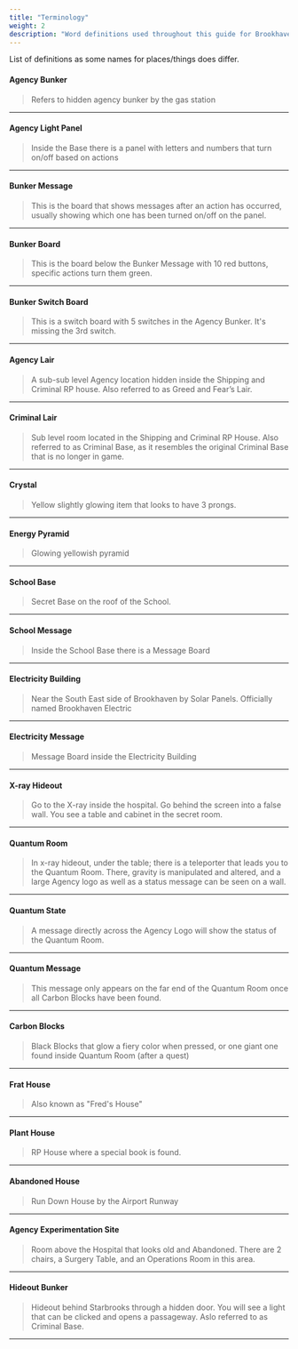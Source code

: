 ```yaml
---
title: "Terminology"
weight: 2
description: "Word definitions used throughout this guide for Brookhaven RP secrets and mysteries."
---
```


List of definitions as some names for places/things does differ. 

#### Agency Bunker

>Refers to hidden agency bunker by the gas station
---
#### Agency Light Panel
>Inside the Base there is a panel with letters and numbers that turn on/off based on actions
---
#### Bunker Message
>This is the board that shows messages after an action has occurred, usually showing which one has been turned on/off on the panel.
---
#### Bunker Board
>This is the board below the Bunker Message with 10 red buttons, specific actions turn them green.
---
#### Bunker Switch Board
>This is a switch board with 5 switches in the Agency Bunker. It's missing the 3rd switch.
---
#### Agency Lair
>A sub-sub level Agency location hidden inside the Shipping and Criminal RP house. Also referred to as Greed and Fear’s Lair.
---
#### Criminal Lair
>Sub level room located in the Shipping and Criminal RP House. Also referred to as Criminal Base, as it resembles the original Criminal Base that is no longer in game.
---
#### Crystal
>Yellow slightly glowing item that looks to have 3 prongs.
---
#### Energy Pyramid
>Glowing yellowish pyramid
---
#### School Base
>Secret Base on the roof of the School.
---
#### School Message
>Inside the School Base there is a Message Board
---
#### Electricity Building
>Near the South East side of Brookhaven by Solar Panels.
>Officially named Brookhaven Electric
---
#### Electricity Message
>Message Board inside the Electricity Building
---
#### X-ray Hideout
>Go to the X-ray inside the hospital. Go behind the screen into a false wall. You see a table and cabinet in the secret room.
---
#### Quantum Room
>In x-ray hideout, under the table; there is a teleporter that leads you to the Quantum Room. There, gravity is manipulated and altered, and a large Agency logo as well as a status message can be seen on a wall.
---
#### Quantum State
>A message directly across the Agency Logo will show the status of the Quantum Room.
---
#### Quantum Message
>This message only appears on the far end of the Quantum Room once all Carbon Blocks have been found.
---
#### Carbon Blocks
>Black Blocks that glow a fiery color when pressed, or one giant one found inside Quantum Room (after a quest)
---
#### Frat House
>Also known as "Fred's House"
---
#### Plant House
>RP House where a special book is found.
---
#### Abandoned House
>Run Down House by the Airport Runway
---
#### Agency Experimentation Site
>Room above the Hospital that looks old and Abandoned. There are 2 chairs, a Surgery Table, and an Operations Room in this area.
---
#### Hideout Bunker
> Hideout behind Starbrooks through a hidden door. You will see a light that can be clicked and opens a passageway. Aslo referred to as Criminal Base.
---